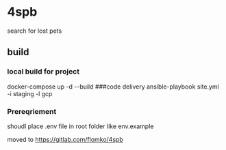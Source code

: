 # 4spb
search for lost pets 
## build 
### local build for project
docker-compose up -d --build
###code delivery
ansible-playbook site.yml -i staging -l gcp

### Prereqriement
shoudl place .env file in root folder like env.example

moved to https://gitlab.com/flomko/4spb
